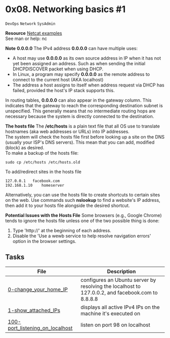 # 0x08. Networking basics #1
``DevOps`` ``Network`` ``SysAdmin``

**Resource**
[Netcat examples](https://www.thegeekstuff.com/2012/04/nc-command-examples/)  
See man or help: nc

**Note**
**0.0.0.0**
The IPv4 address **0.0.0.0** can have multiple uses:
* A host may use **0.0.0.0** as its own source address in IP when it has not yet been assigned an address. Such as when sending the initial DHCPDISCOVER packet when using DHCP.
* In Linux, a program may specify **0.0.0.0** as the remote address to connect to the current host (AKA localhost)
* The address a host assigns to itself when address request via DHCP has failed, provided the host's IP stack supports this.

In routing tables, **0.0.0.0** can also appear in the gateway column. This indicates that the gateway to reach the corresponding destination subnet is unspecified. This generally means that no intermediate routing hops are necessary because the system is directly connected to the destination.

**The hosts file**
The **/etc/hosts** is a plain text file that all OS use to translate hostnames (aka web addresses or URLs) into IP addresses.  
The system will check the hosts file first before looking up a site on the DNS (usually your ISP's DNS servers). This mean that you can add, modified (block) as desired.  
To make a backup of the hosts file:
```
sudo cp /etc/hosts /etc/hosts.old
```
To add/redirect sites in the hosts  file
```
127.0.0.1	facebook.com
192.168.1.10	homeserver
```
Alternatively, you can use the hosts file to create shortcuts to certain sites on the web. Use commands such **nslookup** to find a website's IP address, then add it to your hosts file alongside the desired shortcut.

**Potential Issues with the Hosts File**
Some browsers (e.g., Google Chrome) tends to ignore the hosts file unless one of the two possible thing is done:
1. Type 'http://' at the beginning of each address.
2. Disable the 'Use a wewb service to help resolve navigation errors' option in the browser settings.


## Tasks
| File | Description |
|------|-------------|
[0-change_your_home_IP](./0-change_your_home_IP) | configures an Ubuntu server by resolving the localhost to 127.0.0.2, and facebook.com to 8.8.8.8
[1-show_attached_IPs](./1-show_attached_IPs) | displays all active IPv4 IPs on the machine it's executed on
[100-port_listening_on_localhost](./100-port_listening_on_localhost) | listen on port 98 on localhost
